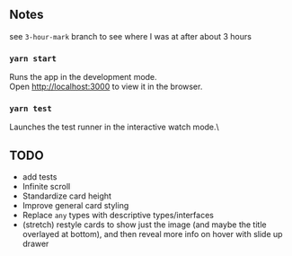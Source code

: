 
## Notes

see `3-hour-mark` branch to see where I was at after about 3 hours

### `yarn start`

Runs the app in the development mode.\
Open [http://localhost:3000](http://localhost:3000) to view it in the browser.

### `yarn test`

Launches the test runner in the interactive watch mode.\

## TODO

- add tests
- Infinite scroll
- Standardize card height
- Improve general card styling
- Replace `any` types with descriptive types/interfaces
- (stretch) restyle cards to show just the image (and maybe the title overlayed at bottom), and then reveal more info on hover with slide up drawer

